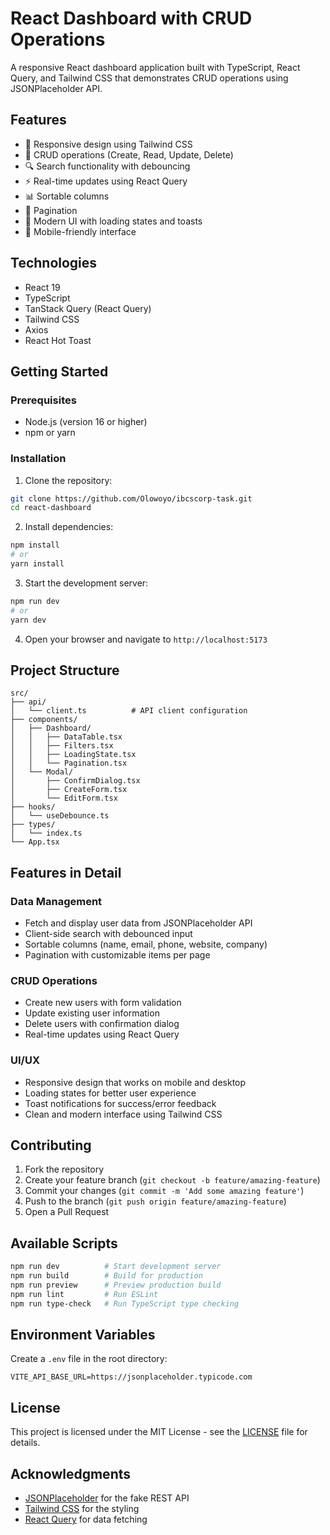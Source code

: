 # React Dashboard with CRUD Operations

A responsive React dashboard application built with TypeScript, React Query, and Tailwind CSS that demonstrates CRUD operations using JSONPlaceholder API.

## Features

- 📱 Responsive design using Tailwind CSS
- 🔄 CRUD operations (Create, Read, Update, Delete)
- 🔍 Search functionality with debouncing
- ⚡ Real-time updates using React Query
- 📊 Sortable columns
- 📝 Pagination
- 🎨 Modern UI with loading states and toasts
- 📱 Mobile-friendly interface

## Technologies

- React 19
- TypeScript
- TanStack Query (React Query)
- Tailwind CSS
- Axios
- React Hot Toast

## Getting Started

### Prerequisites

- Node.js (version 16 or higher)
- npm or yarn

### Installation

1. Clone the repository:

```bash
git clone https://github.com/Olowoyo/ibcscorp-task.git
cd react-dashboard
```

2. Install dependencies:

```bash
npm install
# or
yarn install
```

3. Start the development server:

```bash
npm run dev
# or
yarn dev
```

4. Open your browser and navigate to `http://localhost:5173`

## Project Structure

```
src/
├── api/
│   └── client.ts          # API client configuration
├── components/
│   ├── Dashboard/
│   │   ├── DataTable.tsx
│   │   ├── Filters.tsx
│   │   ├── LoadingState.tsx
│   │   └── Pagination.tsx
│   └── Modal/
│       ├── ConfirmDialog.tsx
│       ├── CreateForm.tsx
│       └── EditForm.tsx
├── hooks/
│   └── useDebounce.ts
├── types/
│   └── index.ts
└── App.tsx
```

## Features in Detail

### Data Management

- Fetch and display user data from JSONPlaceholder API
- Client-side search with debounced input
- Sortable columns (name, email, phone, website, company)
- Pagination with customizable items per page

### CRUD Operations

- Create new users with form validation
- Update existing user information
- Delete users with confirmation dialog
- Real-time updates using React Query

### UI/UX

- Responsive design that works on mobile and desktop
- Loading states for better user experience
- Toast notifications for success/error feedback
- Clean and modern interface using Tailwind CSS

## Contributing

1. Fork the repository
2. Create your feature branch (`git checkout -b feature/amazing-feature`)
3. Commit your changes (`git commit -m 'Add some amazing feature'`)
4. Push to the branch (`git push origin feature/amazing-feature`)
5. Open a Pull Request

## Available Scripts

```bash
npm run dev          # Start development server
npm run build        # Build for production
npm run preview      # Preview production build
npm run lint         # Run ESLint
npm run type-check   # Run TypeScript type checking
```

## Environment Variables

Create a `.env` file in the root directory:

```env
VITE_API_BASE_URL=https://jsonplaceholder.typicode.com
```

## License

This project is licensed under the MIT License - see the [LICENSE](LICENSE) file for details.

## Acknowledgments

- [JSONPlaceholder](https://jsonplaceholder.typicode.com/) for the fake REST API
- [Tailwind CSS](https://tailwindcss.com/) for the styling
- [React Query](https://tanstack.com/query/latest) for data fetching
